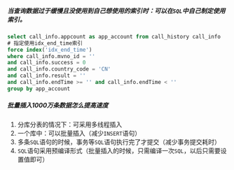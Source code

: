 ##### 当查询数据过于缓慢且没使用到自己想使用的索引时：可以在`SQL`中自己制定使用索引。

```sql
select call_info.appcount as app_account from call_history call_info
# 指定使用idx_end_time索引
force index('idx_end_time') 
where call_info.mvno_id = ''
and call_info.success = 0
and call_info.country_code = 'CN'
and call_info.result = ''
and call_info.endTime >= '' and call_info.endTime < ''
group by app_account
```

##### 批量插入1000万条数据怎么提高速度

1. 分库分表的情况下：可采用多线程插入
2. 一个库中：可以批量插入（减少`INSERT`语句）
3. 多条`SQL`语句的时候，事务等`SQL`语句执行完了才提交（减少事务提交耗时）
4. `SQL`语句采用预编译形式（批量插入的时候，只需编译一次`SQL`，以后只需要设置值即可）


